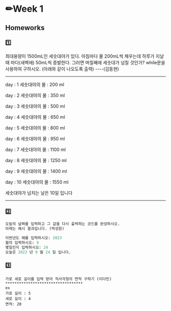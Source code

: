 # ✏Week 1

## Homeworks

### 1️⃣ 
최대용량이 1500mL인 세숫대야가 있다. 
아침마다 물 200mL씩 채우는데 하루가 지날 때 마다(새벽에) 50mL씩 증발한다.
그러면 며칠째에 세숫대가 넘칠 것인가? while문을 사용하여 구하시오. (아래와 같이 나오도록 출력) ----(김동현)
**********************************
day : 1  세숫대야의 물 : 200 ml

day : 2  세숫대야의 물 : 350 ml

day : 3  세숫대야의 물 : 500 ml

day : 4  세숫대야의 물 : 650 ml

day : 5  세숫대야의 물 : 800 ml

day : 6  세숫대야의 물 : 950 ml

day : 7  세숫대야의 물 : 1100 ml

day : 8  세숫대야의 물 : 1250 ml

day : 9  세숫대야의 물 : 1400 ml

day : 10  세숫대야의 물 : 1550 ml

세숫대야가 넘치는 날은 10일 입니다
**********************************

### 2️⃣ 
```py
오늘의 날짜를 입력하고 그 값을 다시 출력하는 코드를 완성하시오.
아래는 예시 결과입니다. (박성원)

이번년도 해를 입력하시오: 2023
월의 입력하시오: 9
몇일인지 입력하시오: 24
오늘은 2023 년 9 월 24 일 입니다.
```


### 3️⃣
```
가로 세로 길이를 입력 받아 직사각형의 면적 구하기 (이다민)
**********************************
ex
가로 길이 : 5
세로 길이 : 4
면적: 20
```


